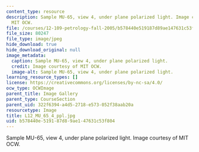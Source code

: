 ```yaml
---
content_type: resource
description: Sample MU-65, view 4, under plane polarized light. Image courtesy of
  MIT OCW.
file: /courses/12-109-petrology-fall-2005/b578440e519187d89ae147631c53f804_L12_MU_65_4_ppl.jpg
file_size: 80247
file_type: image/jpeg
hide_download: true
hide_download_original: null
image_metadata:
  caption: Sample MU-65, view 4, under plane polarized light.
  credit: Image courtesy of MIT OCW.
  image-alt: Sample MU-65, view 4, under plane polarized light.
learning_resource_types: []
license: https://creativecommons.org/licenses/by-nc-sa/4.0/
ocw_type: OCWImage
parent_title: Image Gallery
parent_type: CourseSection
parent_uid: 322f6394-a4d5-2718-e573-052f38aab20a
resourcetype: Image
title: L12_MU_65_4_ppl.jpg
uid: b578440e-5191-87d8-9ae1-47631c53f804
---
```

Sample MU-65, view 4, under plane polarized light. Image courtesy of MIT OCW.